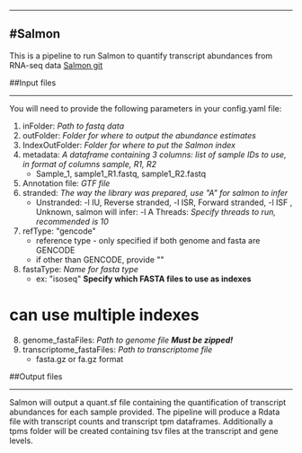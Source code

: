 
---
#Salmon 
---
This is a pipeline to run Salmon to quantify transcript abundances from RNA-seq data [Salmon git](https://combine-lab.github.io/salmon/about/)

##Input files

---

You will need to provide the following parameters in your config.yaml file:
1. inFolder: _Path to fastq data_ 
2. outFolder: _Folder for where to output the abundance estimates_
3. IndexOutFolder: _Folder for where to put the Salmon index_
4. metadata: _A dataframe containing 3 columns: list of sample IDs to use, in format of columns sample, R1, R2_
	* Sample_1, sample1_R1.fastq, sample1_R2.fastq
5. Annotation file: _GTF file_ 
6. stranded: _The way the library was prepared, use "A" for salmon to infer_
	* Unstranded: -l IU, Reverse stranded, -l ISR, Forward stranded, -l ISF , Unknown, salmon will infer: -l A 
Threads: _Specify threads to run, recommended is 10_
6. refType: "gencode"
	* reference type - only specified if both genome and fasta are GENCODE 
	* if other than GENCODE, provide ""
7. fastaType: _Name for fasta type_
	* ex: "isoseq"
**Specify which FASTA files to use as indexes**
# can use multiple indexes
8. genome_fastaFiles: _Path to genome file_
**_Must be zipped!_**
9. transcriptome_fastaFiles: _Path to transcriptome file_
	* fasta.gz or fa.gz format

##Output files

---

Salmon will output a quant.sf file containing the quantification of transcript abundances for each sample provided. The pipeline will produce a Rdata file with transcript counts and transcript tpm dataframes. Additionally a tpms folder will be created containing tsv files at the transcript and gene levels. 
